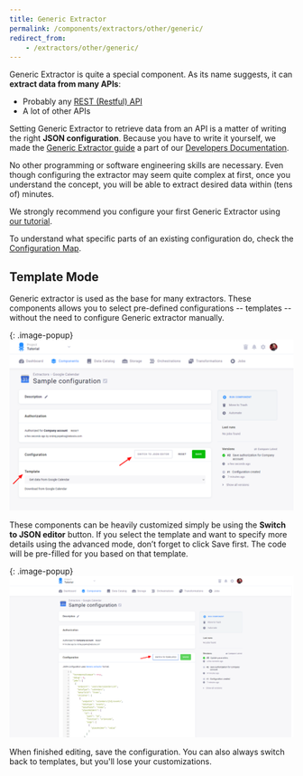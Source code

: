 ```yaml
---
title: Generic Extractor
permalink: /components/extractors/other/generic/
redirect_from:
    - /extractors/other/generic/
---
```


Generic Extractor is quite a special component. As its name suggests, it can **extract data from many APIs**:

- Probably any [REST (Restful) API](https://en.wikipedia.org/wiki/Representational_state_transfer) 
- A lot of other APIs

Setting Generic Extractor to retrieve data from an API is a matter of writing the right **JSON configuration**. 
Because you have to write it yourself, we made the
[Generic Extractor guide](https://developers.keboola.com/extend/generic-extractor/) a part of our [Developers 
Documentation](https://developers.keboola.com/extend/). 

No other programming or software engineering skills are necessary. Even though configuring the extractor may seem quite 
complex at first, once you understand the concept, you will be able to extract desired data within (tens of) minutes. 

We strongly recommend you configure your first Generic Extractor using [our 
tutorial](https://developers.keboola.com/extend/generic-extractor/tutorial/).

To understand what specific parts of an existing configuration do, check the 
[Configuration Map](https://developers.keboola.com/extend/generic-extractor/map/).

## Template Mode
Generic extractor is used as the base for many extractors. These components allows you to select pre-defined configurations 
-- templates -- without the need to configure Generic extractor manually.

{: .image-popup}
![Generic Extractor - template](/components/extractors/other/generic-1.png)

These components can be heavily customized simply be using the **Switch to JSON editor** button.
If you select the template and want to specify more details using the advanced mode, don’t forget to click Save first. 
The code will be pre-filled for you based on that template.

{: .image-popup}
![Generic Extractor - template](/components/extractors/other/generic-2.png)

When finished editing, save the configuration. You can also always switch back to templates, but you'll lose your customizations.
